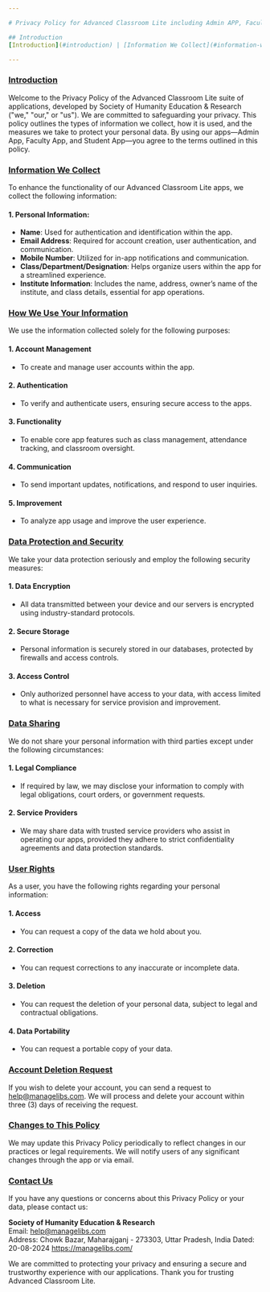 ```yaml
---

# Privacy Policy for Advanced Classroom Lite including Admin APP, Faculty APP, Student APP

## Introduction
[Introduction](#introduction) | [Information We Collect](#information-we-collect) | [How We Use Your Information](#how-we-use-your-information) | [Data Protection and Security](#data-protection-and-security) | [Data Sharing](#data-sharing) | [User Rights](#user-rights) | [Account Deletion Request](#account-deletion-request) | [Changes to This Policy](#changes-to-this-policy) | [Contact Us](#contact-us)

---
```


### [Introduction](#introduction)
Welcome to the Privacy Policy of the Advanced Classroom Lite suite of applications, developed by Society of Humanity Education & Research ("we," "our," or "us"). We are committed to safeguarding your privacy. This policy outlines the types of information we collect, how it is used, and the measures we take to protect your personal data. By using our apps—Admin App, Faculty App, and Student App—you agree to the terms outlined in this policy.

### [Information We Collect](#information-we-collect)
To enhance the functionality of our Advanced Classroom Lite apps, we collect the following information:

#### 1. Personal Information:
- **Name**: Used for authentication and identification within the app.
- **Email Address**: Required for account creation, user authentication, and communication.
- **Mobile Number**: Utilized for in-app notifications and communication.
- **Class/Department/Designation**: Helps organize users within the app for a streamlined experience.
- **Institute Information**: Includes the name, address, owner’s name of the institute, and class details, essential for app operations.

### [How We Use Your Information](#how-we-use-your-information)
We use the information collected solely for the following purposes:

#### 1. Account Management
- To create and manage user accounts within the app.

#### 2. Authentication
- To verify and authenticate users, ensuring secure access to the apps.

#### 3. Functionality
- To enable core app features such as class management, attendance tracking, and classroom oversight.

#### 4. Communication
- To send important updates, notifications, and respond to user inquiries.

#### 5. Improvement
- To analyze app usage and improve the user experience.

### [Data Protection and Security](#data-protection-and-security)
We take your data protection seriously and employ the following security measures:

#### 1. Data Encryption
- All data transmitted between your device and our servers is encrypted using industry-standard protocols.

#### 2. Secure Storage
- Personal information is securely stored in our databases, protected by firewalls and access controls.

#### 3. Access Control
- Only authorized personnel have access to your data, with access limited to what is necessary for service provision and improvement.

### [Data Sharing](#data-sharing)
We do not share your personal information with third parties except under the following circumstances:

#### 1. Legal Compliance
- If required by law, we may disclose your information to comply with legal obligations, court orders, or government requests.

#### 2. Service Providers
- We may share data with trusted service providers who assist in operating our apps, provided they adhere to strict confidentiality agreements and data protection standards.

### [User Rights](#user-rights)
As a user, you have the following rights regarding your personal information:

#### 1. Access
- You can request a copy of the data we hold about you.

#### 2. Correction
- You can request corrections to any inaccurate or incomplete data.

#### 3. Deletion
- You can request the deletion of your personal data, subject to legal and contractual obligations.

#### 4. Data Portability
- You can request a portable copy of your data.

### [Account Deletion Request](#account-deletion-request)
If you wish to delete your account, you can send a request to help@managelibs.com. We will process and delete your account within three (3) days of receiving the request.

### [Changes to This Policy](#changes-to-this-policy)
We may update this Privacy Policy periodically to reflect changes in our practices or legal requirements. We will notify users of any significant changes through the app or via email.

### [Contact Us](#contact-us)
If you have any questions or concerns about this Privacy Policy or your data, please contact us:

**Society of Humanity Education & Research**  
Email: help@managelibs.com  
Address: Chowk Bazar, Maharajganj - 273303, Uttar Pradesh, India
Dated: 20-08-2024
https://managelibs.com/ 

We are committed to protecting your privacy and ensuring a secure and trustworthy experience with our applications. Thank you for trusting Advanced Classroom Lite.

